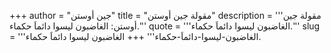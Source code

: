 +++
author = "جين أوستن"
title = "مقولة جين أوستن"
description = '''مقولة جين أوستن: الغاضبون ليسوا دائماَ حكماء.'''
quote = '''الغاضبون ليسوا دائماَ حكماء.'''
slug = '''الغاضبون-ليسوا-دائماَ-حكماء'''
+++
الغاضبون ليسوا دائماَ حكماء.
